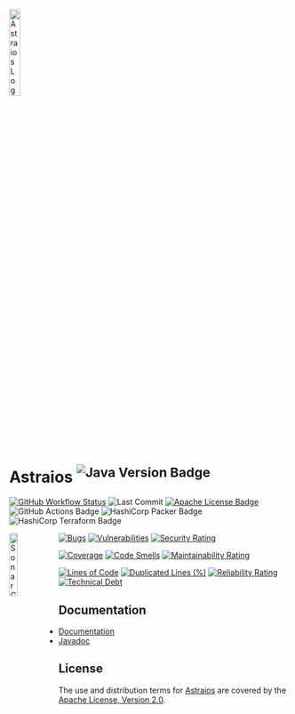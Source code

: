 <img align="center" width="20%" alt="Astraios Logo" src="./docs/static/img/logo.png">

Astraios <sup>![Java Version Badge][Java Version Badge]</sup>
===============================================================================

[![GitHub Workflow Status][GitHub Workflow Status]](https://github.com/paion-data/astraios/actions/workflows/ci-cd.yml)
![Last Commit](https://img.shields.io/github/last-commit/paion-data/astraios/master?logo=github&style=for-the-badge)
[![Apache License Badge]](https://www.apache.org/licenses/LICENSE-2.0)
![GitHub Actions Badge][GitHub Actions Badge]
![HashiCorp Packer Badge][HashiCorp Packer Badge]
![HashiCorp Terraform Badge][HashiCorp Terraform Badge]

<a href="https://sonarcloud.io/summary/new_code?id=paion-data_astraios">
    <img
        align="left"
        width="17%"
        alt="SonarCloud Quality Gate"
        src="https://sonarcloud.io/api/project_badges/quality_gate?project=paion-data_astraios"
    >
</a>

[![Bugs][Sonar Bugs]](https://sonarcloud.io/summary/new_code?id=paion-data_astraios)
[![Vulnerabilities][Sonar Vulnerabilities]](https://sonarcloud.io/summary/new_code?id=paion-data_astraios)
[![Security Rating][Sonar Security Rating]](https://sonarcloud.io/summary/new_code?id=paion-data_astraios)

[![Coverage][Sonar Coverage]](https://sonarcloud.io/summary/new_code?id=paion-data_astraios)
[![Code Smells][Sonar Code Smells]](https://sonarcloud.io/summary/new_code?id=paion-data_astraios)
[![Maintainability Rating][Sonar Maintainability Rating]](https://sonarcloud.io/summary/new_code?id=paion-data_astraios)

[![Lines of Code][Sonar Lines of Code]](https://sonarcloud.io/summary/new_code?id=paion-data_astraios)
[![Duplicated Lines (%)][Sonar Duplicated Lines (%)]](https://sonarcloud.io/summary/new_code?id=paion-data_astraios)
[![Reliability Rating][Sonar Reliability Rating]](https://sonarcloud.io/summary/new_code?id=paion-data_astraios)
[![Technical Debt][Sonar Technical Debt]](https://sonarcloud.io/summary/new_code?id=paion-data_astraios)

Documentation
-------------

- [Documentation]
- [Javadoc]

License
-------

The use and distribution terms for [Astraios] are covered by the
[Apache License, Version 2.0][Apache License, Version 2.0].

[Apache License Badge]: https://img.shields.io/badge/Apache%202.0-F25910.svg?style=for-the-badge&logo=Apache&logoColor=white
[Apache License, Version 2.0]: http://www.apache.org/licenses/LICENSE-2.0.html
[Astraios]: https://paion-data.github.io/astraios/

[Documentation]: https://paion-data.github.io/astraios/

[GitHub Actions Badge]: https://img.shields.io/badge/GitHub%20Actions-2088FF?style=for-the-badge&logo=githubactions&logoColor=white
[GitHub Workflow Status]: https://img.shields.io/github/actions/workflow/status/paion-data/astraios/ci-cd.yml?branch=master&logo=github&style=for-the-badge

[HashiCorp Packer Badge]: https://img.shields.io/badge/Packer-02A8EF?style=for-the-badge&logo=Packer&logoColor=white
[HashiCorp Terraform Badge]: https://img.shields.io/badge/Terraform-7B42BC?style=for-the-badge&logo=terraform&logoColor=white

[Java Version Badge]: https://img.shields.io/badge/Java-11-brightgreen?style=for-the-badge&logo=OpenJDK&logoColor=white
[Javadoc]: https://paion-data.github.io/astraios/apidocs/

[Sonar Bugs]: https://sonarcloud.io/api/project_badges/measure?project=paion-data_astraios&metric=bugs
[Sonar Vulnerabilities]: https://sonarcloud.io/api/project_badges/measure?project=paion-data_astraios&metric=vulnerabilities
[Sonar Security Rating]: https://sonarcloud.io/api/project_badges/measure?project=paion-data_astraios&metric=security_rating
[Sonar Coverage]: https://sonarcloud.io/api/project_badges/measure?project=paion-data_astraios&metric=coverage
[Sonar Code Smells]: https://sonarcloud.io/api/project_badges/measure?project=paion-data_astraios&metric=code_smells
[Sonar Maintainability Rating]: https://sonarcloud.io/api/project_badges/measure?project=paion-data_astraios&metric=sqale_rating
[Sonar Lines of Code]: https://sonarcloud.io/api/project_badges/measure?project=paion-data_astraios&metric=ncloc
[Sonar Duplicated Lines (%)]: https://sonarcloud.io/api/project_badges/measure?project=paion-data_astraios&metric=duplicated_lines_density
[Sonar Reliability Rating]: https://sonarcloud.io/api/project_badges/measure?project=paion-data_astraios&metric=reliability_rating
[Sonar Technical Debt]: https://sonarcloud.io/api/project_badges/measure?project=paion-data_astraios&metric=sqale_index
